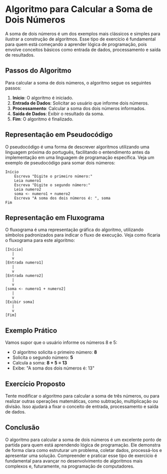 
# Algoritmo para Calcular a Soma de Dois Números

A soma de dois números é um dos exemplos mais clássicos e simples para ilustrar a construção de algoritmos. Esse tipo de exercício é fundamental para quem está começando a aprender lógica de programação, pois envolve conceitos básicos como entrada de dados, processamento e saída de resultados.

## Passos do Algoritmo

Para calcular a soma de dois números, o algoritmo segue os seguintes passos:

1. **Início**: O algoritmo é iniciado.
2. **Entrada de Dados**: Solicitar ao usuário que informe dois números.
3. **Processamento**: Calcular a soma dos dois números informados.
4. **Saída de Dados**: Exibir o resultado da soma.
5. **Fim**: O algoritmo é finalizado.

## Representação em Pseudocódigo

O pseudocódigo é uma forma de descrever algoritmos utilizando uma linguagem próxima do português, facilitando o entendimento antes da implementação em uma linguagem de programação específica. Veja um exemplo de pseudocódigo para somar dois números:

```plaintext
Início
    Escreva "Digite o primeiro número:"
    Leia numero1
    Escreva "Digite o segundo número:"
    Leia numero2
    soma <- numero1 + numero2
    Escreva "A soma dos dois números é: ", soma
Fim
```

## Representação em Fluxograma

O fluxograma é uma representação gráfica do algoritmo, utilizando símbolos padronizados para indicar o fluxo de execução. Veja como ficaria o fluxograma para este algoritmo:

```
[Início]
   |
   v
[Entrada numero1]
   |
   v
[Entrada numero2]
   |
   v
[soma <- numero1 + numero2]
   |
   v
[Exibir soma]
   |
   v
[Fim]
```

## Exemplo Prático

Vamos supor que o usuário informe os números 8 e 5:

- O algoritmo solicita o primeiro número: **8**
- Solicita o segundo número: **5**
- Calcula a soma: **8 + 5 = 13**
- Exibe: "A soma dos dois números é: 13"

## Exercício Proposto

Tente modificar o algoritmo para calcular a soma de três números, ou para realizar outras operações matemáticas, como subtração, multiplicação ou divisão. Isso ajudará a fixar o conceito de entrada, processamento e saída de dados.

## Conclusão

O algoritmo para calcular a soma de dois números é um excelente ponto de partida para quem está aprendendo lógica de programação. Ele demonstra de forma clara como estruturar um problema, coletar dados, processá-los e apresentar uma solução. Compreender e praticar esse tipo de exercício é fundamental para avançar no desenvolvimento de algoritmos mais complexos e, futuramente, na programação de computadores.
```
